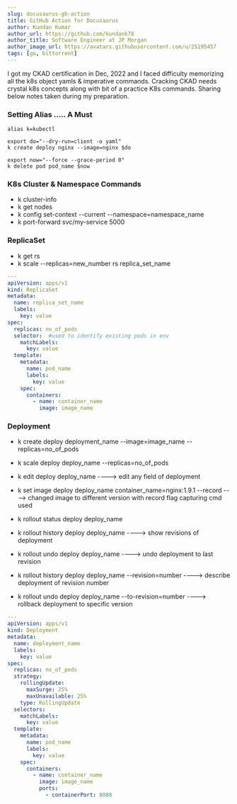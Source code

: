```yaml
---
slug: docusaurus-gh-action
title: GitHub Action for Docusaurus
author: Kundan Kumar
author_url: https://github.com/kundank78
author_title: Software Engineer at JP Morgan
author_image_url: https://avatars.githubusercontent.com/u/25195457
tags: [go, bittorrent]
---
```


I got my CKAD certification in Dec, 2022 and I faced difficulty memorizing all the k8s object yamls & imperative commands. Cracking CKAD needs crystal k8s concepts along with bit of a practice K8s commands. Sharing below notes taken during my preparation.

<!--truncate-->

### Setting Alias ..... A Must
```
alias k=kubectl

export do="--dry-run=client -o yaml" 
k create deploy nginx --image=nginx $do

export now="--force --grace-period 0"
k delete pod pod_name $now

```

### K8s Cluster & Namespace Commands
- k cluster-info
- k get nodes
- k config set-context --current --namespace=namespace_name
- k port-forward svc/my-service 5000

### ReplicaSet
- k get rs
- k scale --replicas=new_number rs replica_set_name

```yml
---
apiVersion: apps/v1
kind: ReplicaSet
metadata:
  name: replica_set_name
  labels:
    key: value
spec:
  replicas: no_of_pods
  selector:  #used to identify existing pods in env
    matchLabels:
      key: value
  template:
    metadata:
      name: pod_name
      labels:
        key: value
    spec:
      containers:
        - name: container_name
          image: image_name
```

### Deployment
- k create deploy deployment_name --image=image_name --replicas=no_of_pods
- k scale deploy deploy_name --replicas=no_of_pods
- k edit deploy deploy_name                                              ----> edit any field of deployment
- k set image deploy deploy_name container_name=nginx:1.9.1 --record     ----> changed image to different version with record flag capturing cmd used

- k rollout status deploy deploy_name
- k rollout history deploy deploy_name                                   ----> show revisions of deployment
- k rollout undo deploy deploy_name                                      ----> undo deployment to last revision
- k rollout history deploy deploy_name --revision=number                 ----> describe deployment of revision number
- k rollout undo deploy deploy_name --to-revision=number                 ----> rollback deployment to specific version

```yml
---
apiVersion: apps/v1
kind: Deployment
metadata:
  name: deployment_name
  labels:
    key: value
spec:
  replicas: no_of_pods
  strategy:
    rollingUpdate:
      maxSurge: 25%
      maxUnavailable: 25%
    type: RollingUpdate
  selectors:
    matchLabels:
      key: value
  template:
    metadata:
      name: pod_name
      labels:
        key: value
    spec:
      containers:
        - name: container_name
          image: image_name
          ports:
            - containerPort: 8080
```